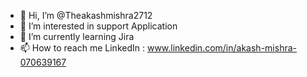 - 👋 Hi, I’m @Theakashmishra2712
- 👀 I’m interested in support Application
- 🌱 I’m currently learning Jira
- 📫 How to reach me LinkedIn : www.linkedin.com/in/akash-mishra-070639167

<!---
Theakashmishra2712/Theakashmishra2712 is a ✨ special ✨ repository because its `README.md` (this file) appears on your GitHub profile.
You can click the Preview link to take a look at your changes.
--->
